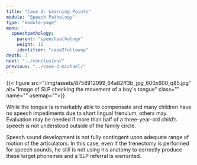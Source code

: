 ```yaml
---
title: "Case 2: Learning Points"
module: "Speech Pathology"
type: "module-page"
menu:
  speechpathology:
    parent: "speechpathology"
    weight: 12
    identifier: "case2followup"
depth: 3
next: "../conclusion/"
previous: "../case-2-michael/"
---
```

<div class="pageblock right img-polaroid img-rounded">
<div class="caption">
</div>
{{< figure src="/img/assets/8758912099_64a82ff3b_jpg_600x600_q85.jpg" alt="Image of SLP checking the movement of a boy's tongue" class="" name="" usemap="">}}</div><div class="pageblock"><p>While the tongue is remarkably able to compensate and many children have no speech impediments due to short lingual frenulum, others may. Evaluation may be needed if more than half of a three-year-old child’s speech is not understood outside of the family circle.</p>
<p>Speech sound development is not fully contingent upon adequate range of motion of the articulators. In this case, even if the frenectomy is performed for speech sounds, he still is not using his anatomy to correctly produce these target phonemes and a SLP referral is warranted.</p>
</div>